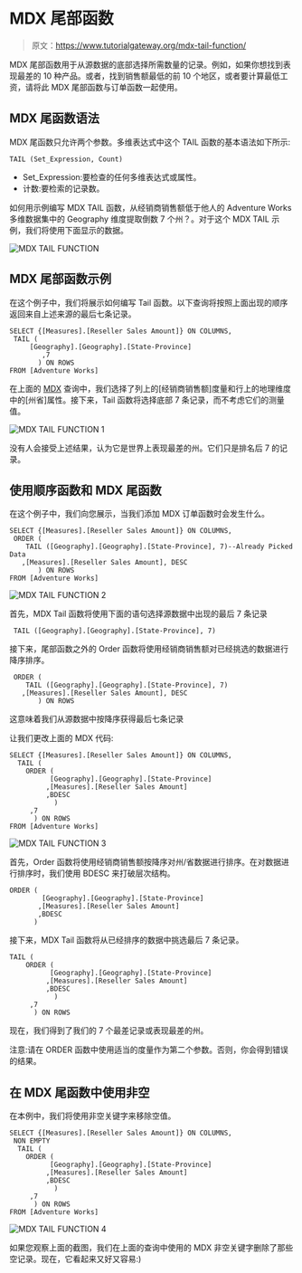 # MDX 尾部函数

> 原文：<https://www.tutorialgateway.org/mdx-tail-function/>

MDX 尾部函数用于从源数据的底部选择所需数量的记录。例如，如果你想找到表现最差的 10 种产品。或者，找到销售额最低的前 10 个地区，或者要计算最低工资，请将此 MDX 尾部函数与订单函数一起使用。

## MDX 尾函数语法

MDX 尾函数只允许两个参数。多维表达式中这个 TAIL 函数的基本语法如下所示:

```
TAIL (Set_Expression, Count)
```

*   Set_Expression:要检查的任何多维表达式或属性。
*   计数:要检索的记录数。

如何用示例编写 MDX TAIL 函数，从经销商销售额低于他人的 Adventure Works 多维数据集中的 Geography 维度提取倒数 7 个州？。对于这个 MDX TAIL 示例，我们将使用下面显示的数据。

![MDX TAIL FUNCTION](img/00baeb511ea1b007c3db70fc3a020e36.png)

## MDX 尾部函数示例

在这个例子中，我们将展示如何编写 Tail 函数。以下查询将按照上面出现的顺序返回来自上述来源的最后七条记录。

```
SELECT {[Measures].[Reseller Sales Amount]} ON COLUMNS,
 TAIL (
	 [Geography].[Geography].[State-Province] 
        ,7 
       ) ON ROWS
FROM [Adventure Works]
```

在上面的 [MDX](https://www.tutorialgateway.org/mdx/) 查询中，我们选择了列上的[经销商销售额]度量和行上的地理维度中的[州省]属性。接下来，Tail 函数将选择底部 7 条记录，而不考虑它们的测量值。

![MDX TAIL FUNCTION 1](img/81cf100fe7f32b84a875baad56126f7a.png)

没有人会接受上述结果，认为它是世界上表现最差的州。它们只是排名后 7 的记录。

## 使用顺序函数和 MDX 尾函数

在这个例子中，我们向您展示，当我们添加 MDX 订单函数时会发生什么。

```
SELECT {[Measures].[Reseller Sales Amount]} ON COLUMNS,
 ORDER (
    TAIL ([Geography].[Geography].[State-Province], 7)--Already Picked Data 
   ,[Measures].[Reseller Sales Amount], DESC
       ) ON ROWS
FROM [Adventure Works]
```

![MDX TAIL FUNCTION 2](img/2b31909f61102fe3df83b3f19b4e4074.png)

首先，MDX Tail 函数将使用下面的语句选择源数据中出现的最后 7 条记录

```
 TAIL ([Geography].[Geography].[State-Province], 7)
```

接下来，尾部函数之外的 Order 函数将使用经销商销售额对已经挑选的数据进行降序排序。

```
 ORDER (
    TAIL ([Geography].[Geography].[State-Province], 7) 
   ,[Measures].[Reseller Sales Amount], DESC
       ) ON ROWS
```

这意味着我们从源数据中按降序获得最后七条记录

让我们更改上面的 MDX 代码:

```
SELECT {[Measures].[Reseller Sales Amount]} ON COLUMNS,
  TAIL (
    ORDER (
          [Geography].[Geography].[State-Province]
         ,[Measures].[Reseller Sales Amount]
         ,BDESC
           )
     ,7 
      ) ON ROWS
FROM [Adventure Works]
```

![MDX TAIL FUNCTION 3](img/d78ae00793ffbf073b6b728b9311085d.png)

首先，Order 函数将使用经销商销售额按降序对州/省数据进行排序。在对数据进行排序时，我们使用 BDESC 来打破层次结构。

```
ORDER (
        [Geography].[Geography].[State-Province]
       ,[Measures].[Reseller Sales Amount]
       ,BDESC
      )
```

接下来，MDX Tail 函数将从已经排序的数据中挑选最后 7 条记录。

```
TAIL (
    ORDER (
          [Geography].[Geography].[State-Province]
         ,[Measures].[Reseller Sales Amount]
         ,BDESC
           )
     ,7 
      ) ON ROWS

```

现在，我们得到了我们的 7 个最差记录或表现最差的州。

注意:请在 ORDER 函数中使用适当的度量作为第二个参数。否则，你会得到错误的结果。

## 在 MDX 尾函数中使用非空

在本例中，我们将使用非空关键字来移除空值。

```
SELECT {[Measures].[Reseller Sales Amount]} ON COLUMNS,
 NON EMPTY 
  TAIL (
    ORDER (
          [Geography].[Geography].[State-Province]
         ,[Measures].[Reseller Sales Amount]
         ,BDESC
           )
     ,7 
      ) ON ROWS
FROM [Adventure Works]
```

![MDX TAIL FUNCTION 4](img/59ff009ee9594a18a72d23cb0ffb9927.png)

如果您观察上面的截图，我们在上面的查询中使用的 MDX 非空关键字删除了那些空记录。现在，它看起来又好又容易:)